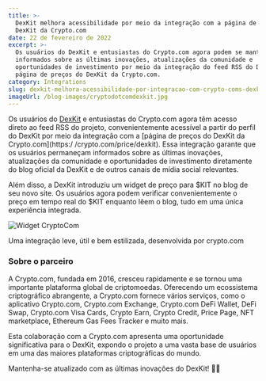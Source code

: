 ```yaml
---
title: >-
  DexKit melhora acessibilidade por meio da integração com a página de preços
  DexKit da Crypto.com
date: 22 de fevereiro de 2022
excerpt: >-
  Os usuários do DexKit e entusiastas do Crypto.com agora podem se manter
  informados sobre as últimas inovações, atualizações da comunidade e
  oportunidades de investimento por meio da integração do feed RSS do DexKit na
  página de preços do DexKit da Crypto.com.
category: Integrations
slug: dexkit-melhora-acessibilidade-por-integracao-com-crypto-coms-dexkit-price-page
imageUrl: /blog-images/cryptodotcomdexkit.jpg
---
```

Os usuários do [DexKit](https://dexkit.com/) e entusiastas do Crypto.com agora têm acesso direto ao feed RSS do projeto, convenientemente acessível a partir do perfil do DexKit por meio da integração com a [página de preços do DexKit da Crypto.com](https:/ /crypto.com/price/dexkit). Essa integração garante que os usuários permaneçam informados sobre as últimas inovações, atualizações da comunidade e oportunidades de investimento diretamente do blog oficial da DexKit e de outros canais de mídia social relevantes.

Além disso, a DexKit introduziu um widget de preço para $KIT no blog de seu novo site. Os usuários agora podem verificar convenientemente o preço em tempo real do $KIT enquanto lêem o blog, tudo em uma única experiência integrada.

![Widget CryptoCom](/blog-images/dexkit_cryptocomwp.png)

Uma integração leve, útil e bem estilizada, desenvolvida por crypto.com

### Sobre o parceiro

A Crypto.com, fundada em 2016, cresceu rapidamente e se tornou uma importante plataforma global de criptomoedas. Oferecendo um ecossistema criptográfico abrangente, a Crypto.com fornece vários serviços, como o aplicativo Crypto.com, Crypto.com Exchange, Crypto.com DeFi Wallet, DeFi Swap, Crypto.com Visa Cards, Crypto Earn, Crypto Credit, Price Page, NFT marketplace, Ethereum Gas Fees Tracker e muito mais.

Esta colaboração com a Crypto.com apresenta uma oportunidade significativa para o DexKit, expondo o projeto a uma vasta base de usuários em uma das maiores plataformas criptográficas do mundo.

Mantenha-se atualizado com as últimas inovações do DexKit! 🙋‍♂️
